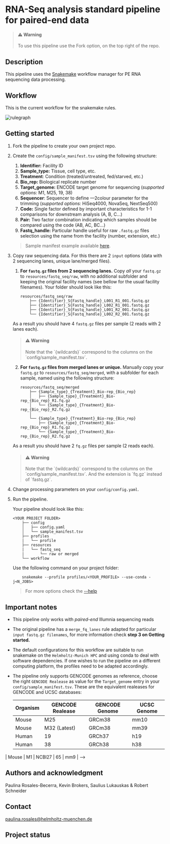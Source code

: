 # RNA-Seq analysis standard pipeline for paired-end data

<blockquote class="callout warning">
  <h4>⚠️ Warning</h4>
  <p>To use this pipeline use the Fork option, on the top right of the repo.</p>
</blockquote>

## Description
This pipeline uses the [Snakemake](https://snakemake.readthedocs.io/en/stable/) workflow manager for PE RNA sequencing data processing.

## Workflow
This is the current workflow for the snakemake rules.

![rulegraph](./snakeflow.svg)


## Getting started
1. Fork the pipeline to create your own project repo.

2. Create the `config/sample_manifest.tsv` using the following structure:

    1. **Identifier:** Facility ID 
    2. **Sample_type:** Tissue, cell type, etc.
    3. **Treatment**: Condition (treated/untreated, fed/starved, etc.)
    4. **Bio_rep:** Biological replicate number
    5. **Target_genome:** ENCODE target genome for sequencing (*supported options:* M1, M25, 19, 38)
    6. **Sequencer**: Sequencer to define —2colour parameter for the trimming (*supported options:* HiSeq4000, NovaSeq, NextSeq500)
    7. **Code:** Single factor defined by important characteristics for 1-1 comparisons for downstream analysis (A, B, C…)
    8. **Pair:** Two factor combination indicating which samples should be compared using the code (AB, AC, BC…)
    9. **Fastq_handle:** Particular handle useful for raw `.fastq.gz` files selection using the name from the facility (number, extension, etc.)

   
     > Sample manifest example available [here](./config/sample_manifest_example.tsv).

3. Copy raw sequencing data. For this there are 2 `input` options (data with 2 sequencing lanes, unique lane/merged files).
    1. **For `fastq.gz` files from 2 sequencing lanes.** Copy _all_ your `fastq.gz` to `resources/fastq_seq/raw`, with no additional subfolder and keeping the original facility names (see bellow for the usual facility filenames). Your folder should look like this:

        ```    
        resources/fastq_seq/raw
            ├── {Identifier}_S{Fastq_handle}_L001_R1_001.fastq.gz
            ├── {Identifier}_S{Fastq_handle}_L002_R1_001.fastq.gz
            ├── {Identifier}_S{Fastq_handle}_L001_R2_001.fastq.gz
            └── {Identifier}_S{Fastq_handle}_L002_R2_001.fastq.gz
        ```

    As a result you should have 4 `fastq.gz` files per sample (2 reads with 2 lanes each).
   

    <blockquote class="callout warning">
    <h4>⚠️ Warning</h4>
    <p> Note that the `{wildcards}` correspond to the columns on the `config/sample_manifest.tsv`.</p>
    </blockquote>

    2. **For `fastq.gz` files from merged lanes or unique.** Manually copy your `fastq.gz` to `resources/fastq_seq/merged`, with a subfolder for each sample, named using the following structure:


        ```    
        resources/fastq_seq/merged
            ├── {Sample_type}_{Treatment}_Bio-rep_{Bio_rep}
            │   ├── {Sample_type}_{Treatment}_Bio-rep_{Bio_rep}_R1.fq.gz
            │   └── {Sample_type}_{Treatment}_Bio-rep_{Bio_rep}_R2.fq.gz
            │
            └── {Sample_type}_{Treatment}_Bio-rep_{Bio_rep}
                ├── {Sample_type}_{Treatment}_Bio-rep_{Bio_rep}_R1.fq.gz
                └── {Sample_type}_{Treatment}_Bio-rep_{Bio_rep}_R2.fq.gz
         ```

    As a result you should have 2 `fq.gz` files per sample (2 reads each).

    <blockquote class="callout warning">
    <h4>⚠️ Warning</h4>
    <p> Note that the `{wildcards}` correspond to the columns on the `config/sample_manifest.tsv`. And the extension is `fq.gz` instead of `fastq.gz`.</p>
    </blockquote>

4. Change processing parameters on your `config/config.yaml`.

5. Run the pipeline. 

    Your pipeline should look like this:

    ```    
    <YOUR PROJECT FOLDER>
        ├── config
        │   ├── config.yaml
        │   └── sample_manifest.tsv
        ├── profiles
        |   └── profile
        ├── resources
        |   └── fastq_seq
        |       └── raw or merged
        └── workflow
    ```

    Use the following command on your project folder:

    ```
        snakemake --profile profiles/<YOUR_PROFILE> --use-conda -j<N_JOBS>
    ```

    > For more options check the [--help](https://snakemake.readthedocs.io/en/stable/executing/cli.html)

    
## Important notes

- This pipeline only works with _paired-end_ Illumnia sequencing reads <!-- and trimming depending on the specified `Sequencer` in a color-chemistry aware mode. -->


- The original pipeline has a `merge_fq_lanes` rule adapted for particular `input fastq.gz filenames`, for more information check **step 3 on Getting started.**


- The default configurations for this workflow are suitable to run snakemake on the `Helmholtz-Munich HPC` and using conda to deal with software dependencies. If one wishes to run the pipeline on a different computing platform, the profiles need to be adapted accordingly.


- The pipeline only supports GENCODE genomes as reference, choose the right `GENCODE Realease` as value for the `Target_genome` entry in your `config/sample_manifest.tsv`. These are the equivalent realeases for GENCODE and UCSC databases:


    | Organism | GENCODE Realease | GENCODE Genome | UCSC Genome |
    | ----- | ---- | ----- | ---- |
    | Mouse | M25 | GRCm38 | mm10 |
    | Mouse | M32 (Latest) | GRCm38 | mm39 |
    | Human | 19 | GRCh37 | h19 |
    | Human | 38 | GRCh38 | h38 |

<!-->    | Mouse | M1 | NCBI27 | 65 | mm9 | -->


## Authors and acknowledgment

Paulina Rosales-Becerra, Kevin Brokers, Saulius Lukauskas & Robert Schneider

## Contact
paulina.rosales@helmholtz-muenchen.de

## Project status

